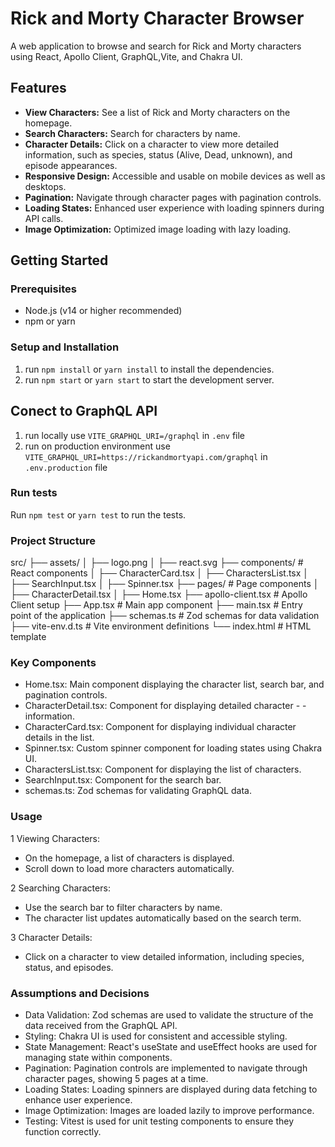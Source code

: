 # Rick and Morty Character Browser

A web application to browse and search for Rick and Morty characters using React, Apollo Client, GraphQL,Vite, and Chakra UI.

## Features

- **View Characters:** See a list of Rick and Morty characters on the homepage.
- **Search Characters:** Search for characters by name.
- **Character Details:** Click on a character to view more detailed information, such as species, status (Alive, Dead, unknown), and episode appearances.
- **Responsive Design:** Accessible and usable on mobile devices as well as desktops.
- **Pagination:** Navigate through character pages with pagination controls.
- **Loading States:** Enhanced user experience with loading spinners during API calls.
- **Image Optimization:** Optimized image loading with lazy loading.

## Getting Started

### Prerequisites

- Node.js (v14 or higher recommended)
- npm or yarn

### Setup and Installation

1. run `npm install` or `yarn install` to install the dependencies.
2. run `npm start` or `yarn start` to start the development server.

## Conect to GraphQL API
1. run locally use `VITE_GRAPHQL_URI=/graphql` in `.env` file
2. run on production environment use `VITE_GRAPHQL_URI=https://rickandmortyapi.com/graphql` in `.env.production` file

### Run tests

Run `npm test` or `yarn test` to run the tests.

### Project Structure

src/
├── assets/
│   ├── logo.png
│   ├── react.svg
├── components/         # React components
│   ├── CharacterCard.tsx
│   ├── CharactersList.tsx
│   ├── SearchInput.tsx
│   ├── Spinner.tsx
├── pages/              # Page components
│   ├── CharacterDetail.tsx
│   ├── Home.tsx
├── apollo-client.tsx   # Apollo Client setup
├── App.tsx             # Main app component
├── main.tsx            # Entry point of the application
├── schemas.ts          # Zod schemas for data validation
├── vite-env.d.ts       # Vite environment definitions
└── index.html          # HTML template

### Key Components
- Home.tsx: Main component displaying the character list, search bar, and pagination controls.
- CharacterDetail.tsx: Component for displaying detailed character - - information.
- CharacterCard.tsx: Component for displaying individual character details in the list.
- Spinner.tsx: Custom spinner component for loading states using Chakra UI.
- CharactersList.tsx: Component for displaying the list of characters.
- SearchInput.tsx: Component for the search bar.
- schemas.ts: Zod schemas for validating GraphQL data.

### Usage

1 Viewing Characters:

- On the homepage, a list of characters is displayed.
- Scroll down to load more characters automatically.

2 Searching Characters:

- Use the search bar to filter characters by name.
- The character list updates automatically based on the search term.

3 Character Details:

- Click on a character to view detailed information, including species, status, and episodes.

### Assumptions and Decisions
- Data Validation: Zod schemas are used to validate the structure of the data received from the GraphQL API.
- Styling: Chakra UI is used for consistent and accessible styling.
- State Management: React's useState and useEffect hooks are used for managing state within components.
- Pagination: Pagination controls are implemented to navigate through character pages, showing 5 pages at a time.
- Loading States: Loading spinners are displayed during data fetching to enhance user experience.
- Image Optimization: Images are loaded lazily to improve performance.
- Testing: Vitest is used for unit testing components to ensure they function correctly.

